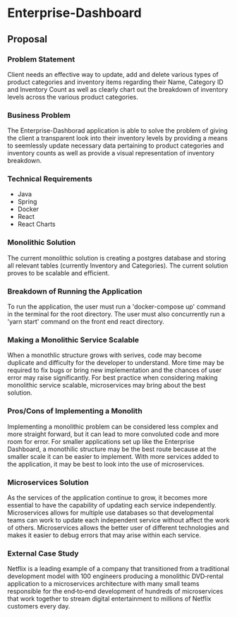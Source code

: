 # Enterprise-Dashboard

## Proposal

### Problem Statement
Client needs an effective way to update, add and delete various types of product categories and inventory items regarding their Name, Category ID and Inventory Count as well as clearly chart out the breakdown of inventory levels across the various product categories.

### Business Problem
The Enterprise-Dashborad application is able to solve the problem of giving the client a transparent look into their inventory levels by providing a means to seemlessly update necessary data pertaining to product categories and inventory counts as well as provide a visual representation of inventory breakdown.

### Technical Requirements
* Java
* Spring
* Docker
* React
* React Charts


### Monolithic Solution
The current monolithic solution is creating a postgres database and storing all relevant tables (currently Inventory and Categories). The current solution proves to be scalable and efficient.

### Breakdown of Running the Application
To run the application, the user must run a 'docker-compose up' command in the terminal for the root directory. The user must also concurrently run a 'yarn start' command on the front end react directory. 

### Making a Monolithic Service Scalable
When a monothlic structure grows with serives, code may become duplicate and difficulty for the developer to understand. More time may be required to fix bugs or bring new implementation and the chances of user error may raise significantly. For best practice when considering making monolithic service scalable, microservices may bring about the best solution.


### Pros/Cons of Implementing a Monolith
Implementing a monolithic problem can be considered less complex and more straight forward, but it can lead to more convoluted code and more room for error. For smaller applications set up like the Enterprise Dashboard, a monothilic structure may be the best route because at the smaller scale it can be easier to implement. With more services added to the application, it may be best to look into the use of microservices.


### Microservices Solution
As the services of the application continue to grow, it becomes more essential to have the capability of updating each service independently. Microservices allows for multiple use databases so that developmental teams can work to update each independent service without affect the work of others. Microservices allows the better user of different technologies and makes it easier to debug errors that may arise within each service.


### External Case Study
Netflix is a leading example of a company that transitioned from a traditional development model with 100 engineers producing a monolithic DVD‑rental application to a microservices architecture with many small teams responsible for the end‑to‑end development of hundreds of microservices that work together to stream digital entertainment to millions of Netflix customers every day.



